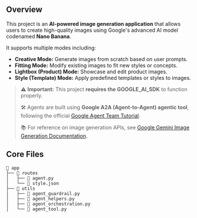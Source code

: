 ## Overview

This project is an **AI-powered image generation application** that allows users to create high-quality images using Google's advanced AI model codenamed **Nano Banana**.  

It supports multiple modes including:

- **Creative Mode:** Generate images from scratch based on user prompts.  
- **Fitting Mode:** Modify existing images to fit new styles or concepts.  
- **Lightbox (Product) Mode:** Showcase and edit product images.  
- **Style (Template) Mode:** Apply predefined templates or styles to images.  

> ⚠️ **Important:** This project **requires the GOOGLE_AI_SDK** to function properly.  
>  
> 🛠️ Agents are built using **Google A2A (Agent-to-Agent) agentic tool**, following the official [Google Agent Team Tutorial](https://google.github.io/adk-docs/tutorials/agent-team/).  
>  
> 📚 For reference on image generation APIs, see [Google Gemini Image Generation Documentation](https://ai.google.dev/gemini-api/docs/image-generation).

## Core Files

```text
📂 app
├── 📂 routes
│   ├── 📄 agent.py
│   └── 📄 style.json
├── 📂 utils
│   ├── 📄 agent_guardrail.py
│   ├── 📄 agent_helpers.py
│   ├── 📄 agent_orchestration.py
│   └── 📄 agent_tool.py
